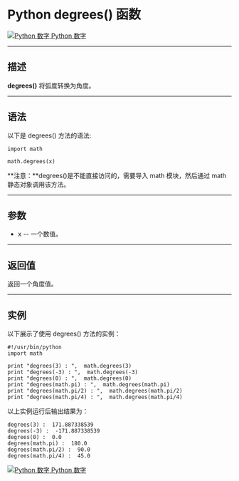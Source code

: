 Python degrees() 函数
===================

 [![Python 数字](../images/up.gif) Python 数字](python-numbers.html)

* * *

描述
--

**degrees()** 将弧度转换为角度。

* * *

语法
--

以下是 degrees() 方法的语法:
```
import math

math.degrees(x)
```
**注意：**degrees()是不能直接访问的，需要导入 math 模块，然后通过 math 静态对象调用该方法。

* * *

参数
--

*   x -- 一个数值。

* * *

返回值
---

返回一个角度值。

* * *

实例
--

以下展示了使用 degrees() 方法的实例：
```
#!/usr/bin/python
import math

print "degrees(3) : ",  math.degrees(3)
print "degrees(-3) : ",  math.degrees(-3)
print "degrees(0) : ",  math.degrees(0)
print "degrees(math.pi) : ",  math.degrees(math.pi)
print "degrees(math.pi/2) : ",  math.degrees(math.pi/2)
print "degrees(math.pi/4) : ",  math.degrees(math.pi/4)
```
以上实例运行后输出结果为：
```
degrees(3) :  171.887338539
degrees(-3) :  -171.887338539
degrees(0) :  0.0
degrees(math.pi) :  180.0
degrees(math.pi/2) :  90.0
degrees(math.pi/4) :  45.0
```
 [![Python 数字](../images/up.gif) Python 数字](python-numbers.html)